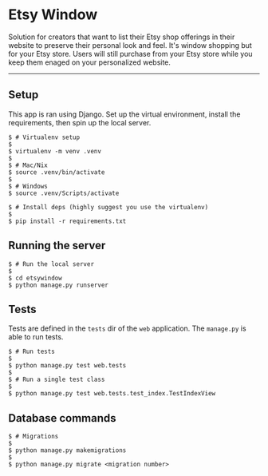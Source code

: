 # Etsy Window

Solution for creators that want to list their Etsy shop offerings in their website to preserve their personal look and feel. It's window shopping but for your Etsy store. Users will still purchase from your Etsy store while you keep them enaged on your personalized website.

---
## Setup

This app is ran using Django. Set up the virtual environment, install the requirements, then spin up the local server.

```shell
$ # Virtualenv setup
$
$ virtualenv -m venv .venv
$
$ # Mac/Nix
$ source .venv/bin/activate
$
$ # Windows
$ source .venv/Scripts/activate
```

```shell
$ # Install deps (highly suggest you use the virtualenv)
$
$ pip install -r requirements.txt
```

## Running the server

```shell
$ # Run the local server
$
$ cd etsywindow
$ python manage.py runserver
```

## Tests

Tests are defined in the `tests` dir of the `web` application. The `manage.py` is able to run tests.

```shell
$ # Run tests
$
$ python manage.py test web.tests
$
$ # Run a single test class
$
$ python manage.py test web.tests.test_index.TestIndexView
```

## Database commands

```shell
$ # Migrations
$
$ python manage.py makemigrations
$
$ python manage.py migrate <migration number>
```
